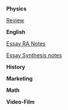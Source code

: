 
**Physics**

<a href="Physics/Review.html">Review</a>


**English**

<a href="English/Essay/RA/Notes.html">Essay RA Notes</a>

<a href="English/Essay/Synthesis/notes.html">Essay Synthesis notes</a>


**History**

<a href=""></a>


**Marketing**

<a href=""></a>


**Math**

<a href=""></a>


**Video-Film**

<a href=""></a>


